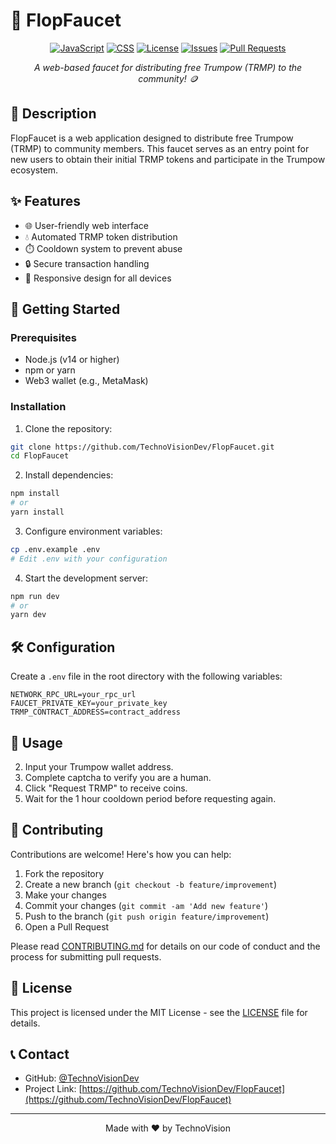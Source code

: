 # 🚰 FlopFaucet

<div align="center">

[![JavaScript](https://img.shields.io/badge/JavaScript-81.9%25-yellow.svg)]()
[![CSS](https://img.shields.io/badge/CSS-18.1%25-blue.svg)]()
[![License](https://img.shields.io/github/license/TechnoVisionDev/FlopFaucet)](LICENSE)
[![Issues](https://img.shields.io/github/issues/TechnoVisionDev/FlopFaucet)](https://github.com/TechnoVisionDev/FlopFaucet/issues)
[![Pull Requests](https://img.shields.io/github/issues-pr/TechnoVisionDev/FlopFaucet)](https://github.com/TechnoVisionDev/FlopFaucet/pulls)

_A web-based faucet for distributing free Trumpow (TRMP) to the community! 🪙_

</div>

## 📝 Description

FlopFaucet is a web application designed to distribute free Trumpow (TRMP) to community members. This faucet serves as an entry point for new users to obtain their initial TRMP tokens and participate in the Trumpow ecosystem.

## ✨ Features

- 🌐 User-friendly web interface
- 💧 Automated TRMP token distribution
- ⏱️ Cooldown system to prevent abuse
- 🔒 Secure transaction handling
- 📱 Responsive design for all devices

## 🚀 Getting Started

### Prerequisites

- Node.js (v14 or higher)
- npm or yarn
- Web3 wallet (e.g., MetaMask)

### Installation

1. Clone the repository:
```bash
git clone https://github.com/TechnoVisionDev/FlopFaucet.git
cd FlopFaucet
```

2. Install dependencies:
```bash
npm install
# or
yarn install
```

3. Configure environment variables:
```bash
cp .env.example .env
# Edit .env with your configuration
```

4. Start the development server:
```bash
npm run dev
# or
yarn dev
```

## 🛠️ Configuration

Create a `.env` file in the root directory with the following variables:

```env
NETWORK_RPC_URL=your_rpc_url
FAUCET_PRIVATE_KEY=your_private_key
TRMP_CONTRACT_ADDRESS=contract_address
```

## 🔧 Usage

2. Input your Trumpow wallet address.
3. Complete captcha to verify you are a human.
4. Click "Request TRMP" to receive coins.
5. Wait for the 1 hour cooldown period before requesting again.

## 🤝 Contributing

Contributions are welcome! Here's how you can help:

1. Fork the repository
2. Create a new branch (`git checkout -b feature/improvement`)
3. Make your changes
4. Commit your changes (`git commit -am 'Add new feature'`)
5. Push to the branch (`git push origin feature/improvement`)
6. Open a Pull Request

Please read [CONTRIBUTING.md](CONTRIBUTING.md) for details on our code of conduct and the process for submitting pull requests.

## 📄 License

This project is licensed under the MIT License - see the [LICENSE](LICENSE) file for details.

## 📞 Contact

- GitHub: [@TechnoVisionDev](https://github.com/TechnoVisionDev)
- Project Link: [https://github.com/TechnoVisionDev/FlopFaucet](https://github.com/TechnoVisionDev/FlopFaucet)

---
<div align="center">
Made with ❤️ by TechnoVision
</div>
